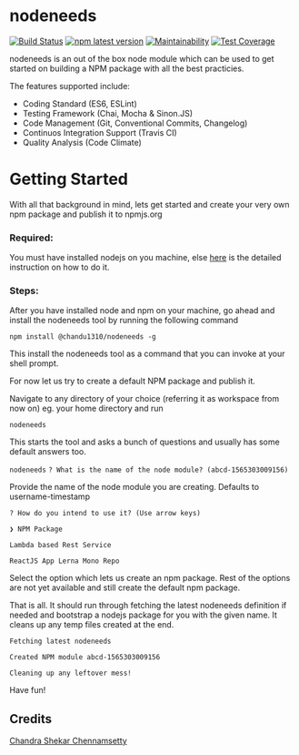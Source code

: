 # nodeneeds
[![Build Status](https://travis-ci.org/chandu1310/nodeneeds-cli.svg?branch=master)](https://travis-ci.org/chandu1310/nodeneeds-cli)
[![npm latest version](https://img.shields.io/npm/v/@chandu1310/nodeneeds/latest.svg)](https://www.npmjs.com/package/@chandu1310/nodeneeds)
[![Maintainability](https://api.codeclimate.com/v1/badges/fad88d02dc9d734289b8/maintainability)](https://codeclimate.com/github/chandu1310/nodeneeds-cli/maintainability)
[![Test Coverage](https://api.codeclimate.com/v1/badges/fad88d02dc9d734289b8/test_coverage)](https://codeclimate.com/github/chandu1310/nodeneeds-cli/test_coverage)

nodeneeds is an out of the box node module which can be used to get started on building a NPM package with all the
best practicies. 

The features supported include:
- Coding Standard (ES6, ESLint)
- Testing Framework (Chai, Mocha & Sinon.JS)
- Code Management (Git, Conventional Commits, Changelog)
- Continuos Integration Support (Travis CI)
- Quality Analysis (Code Climate)

# Getting Started

With all that background in mind, lets get started and create your very own npm package and publish it to npmjs.org

### Required:
You must have installed nodejs on you machine, else [here](https://howtonode.org/how-to-install-nodejs) is the detailed instruction on how to do it.

### Steps:

After you have installed node and npm on your machine, go ahead and install the nodeneeds tool by running the following command 

`npm install @chandu1310/nodeneeds -g`

This install the nodeneeds tool as a command that you can invoke at your shell prompt.

For now let us try to create a default NPM package and publish it.

Navigate to any directory of your choice (referring it as workspace from now on) eg. your home directory and run 

`nodeneeds`

This starts the tool and asks a bunch of questions and usually has some default answers too.

`nodeneeds`
`? What is the name of the node module? (abcd-1565303009156)`

Provide the name of the node module you are creating. Defaults to username-timestamp

`? How do you intend to use it? (Use arrow keys)`

`❯ NPM Package`

  `Lambda based Rest Service`

  `ReactJS App Lerna Mono Repo`

Select the option which lets us create an npm package. Rest of the options are not yet available and still create the default npm package.

That is all. It should run through fetching the latest nodeneeds definition if needed and bootstrap a nodejs package for you with the given name. It cleans up any temp files created at the end.

`Fetching latest nodeneeds`

`Created NPM module abcd-1565303009156`

`Cleaning up any leftover mess!`


Have fun!

## Credits
[Chandra Shekar Chennamsetty](https://github.com/chandu1310)
